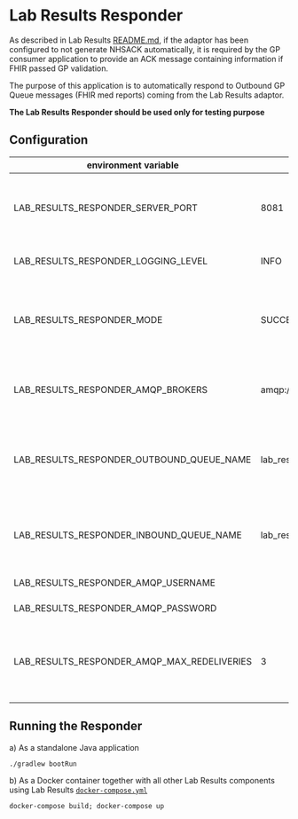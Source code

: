 # Lab Results Responder

As described in Lab Results [README.md](../README.md), if the adaptor has been configured 
to not generate NHSACK automatically, it is required by the GP consumer application
to provide an ACK message containing information if FHIR passed GP validation.

The purpose of this application is to automatically respond to Outbound GP Queue messages 
(FHIR med reports) coming from the Lab Results adaptor.

**The Lab Results Responder should be used only for testing purpose**

## Configuration

| environment variable                        | default                 | description                                                                                     |
|---------------------------------------------|-------------------------|-------------------------------------------------------------------------------------------------|
| LAB_RESULTS_RESPONDER_SERVER_PORT           | 8081                    | Server port on which the application exposes the /healthcheck endpoint                          |
| LAB_RESULTS_RESPONDER_LOGGING_LEVEL         | INFO                    | One of DEBUG, INFO, WARN, ERROR                                                                 |
| LAB_RESULTS_RESPONDER_MODE                  | SUCCESS                 | Defines which template to use when responding. One of SUCCESS, ERROR, RANDOM                    |
| LAB_RESULTS_RESPONDER_AMQP_BROKERS          | amqp://localhost:5672   | URL to AMQP borkers (should be same as in Lab Results adaptor)                                  |
| LAB_RESULTS_RESPONDER_OUTBOUND_QUEUE_NAME   | lab_results_gp_outbound | Outbound GP Queue to listen on for new FHIR messages (should be same as in Lab Results adaptor) |
| LAB_RESULTS_RESPONDER_INBOUND_QUEUE_NAME    | lab_results_gp_inbound  | Inbound GP Queue to send acknowledgment to (should be same as in Lab Results adaptor)           |
| LAB_RESULTS_RESPONDER_AMQP_USERNAME         |                         | AMQP brokers user name                                                                          |
| LAB_RESULTS_RESPONDER_AMQP_PASSWORD         |                         | AMQP brokers user password                                                                      |
| LAB_RESULTS_RESPONDER_AMQP_MAX_REDELIVERIES | 3                       | Defines max amount of times message processing should be retried before putting it on DLQ       |

## Running the Responder

a) As a standalone Java application

```
./gradlew bootRun
```

b) As a Docker container together with all other Lab Results components using Lab Results [`docker-compose.yml`](../docker-compose.yml)

```
docker-compose build; docker-compose up
```
